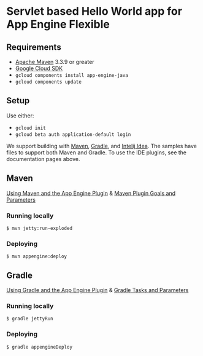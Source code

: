 # Servlet based Hello World app for App Engine Flexible

## Requirements
* [Apache Maven](http://maven.apache.org) 3.3.9 or greater
* [Google Cloud SDK](https://cloud.google.com/sdk/)
* `gcloud components install app-engine-java`
* `gcloud components update`

## Setup

Use either:

* `gcloud init`
* `gcloud beta auth application-default login`

We support building with [Maven](http://maven.apache.org/), [Gradle](https://gradle.org), and [Intelij Idea](https://cloud.google.com/tools/intellij/docs/).
The samples have files to support both Maven and Gradle.  To use the IDE plugins, see the documentation pages above.

## Maven
[Using Maven and the App Engine Plugin](https://cloud.google.com/appengine/docs/flexible/java/using-maven)
& [Maven Plugin Goals and Parameters](https://cloud.google.com/appengine/docs/flexible/java/maven-reference)
### Running locally

    $ mvn jetty:run-exploded
  
### Deploying

    $ mvn appengine:deploy

## Gradle
[Using Gradle and the App Engine Plugin](https://cloud.google.com/appengine/docs/flexible/java/using-gradle) 
& [Gradle Tasks and Parameters](https://cloud.google.com/appengine/docs/flexible/java/gradle-reference)
### Running locally

    $ gradle jettyRun

### Deploying

    $ gradle appengineDeploy

